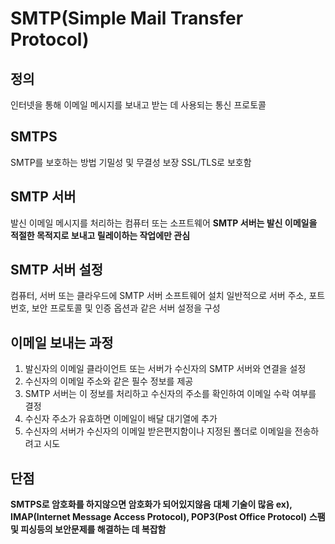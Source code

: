# SMTP(Simple Mail Transfer Protocol)
## 정의
인터넷을 통해 이메일 메시지를 보내고 받는 데 사용되는 통신 프로토콜
## SMTPS
SMTP를 보호하는 방법
기밀성 및 무결성 보장
SSL/TLS로 보호함
## SMTP 서버 
발신 이메일 메시지를 처리하는 컴퓨터 또는 소프트웨어
**SMTP 서버는 발신 이메일을 적절한 목적지로 보내고 릴레이하는 작업에만 관심**
## SMTP 서버 설정
컴퓨터, 서버 또는 클라우드에 SMTP 서버 소프트웨어 설치
일반적으로 서버 주소, 포트 번호, 보안 프로토콜 및 인증 옵션과 같은 서버 설정을 구성
## 이메일 보내는 과정
1. 발신자의 이메일 클라이언트 또는 서버가 수신자의 SMTP 서버와 연결을 설정
2. 수신자의 이메일 주소와 같은 필수 정보를 제공
3. SMTP 서버는 이 정보를 처리하고 수신자의 주소를 확인하여 이메일 수락 여부를 결정
4. 수신자 주소가 유효하면 이메일이 배달 대기열에 추가
5. 수신자의 서버가 수신자의 이메일 받은편지함이나 지정된 폴더로 이메일을 전송하려고 시도
## 단점
**SMTPS로 암호화를 하지않으면 암호화가 되어있지않음**
**대체 기술이 많음 ex), IMAP(Internet Message Access Protocol), POP3(Post Office Protocol)**
**스팸 및 피싱등의 보안문제를 해결하는 데 복잡함**